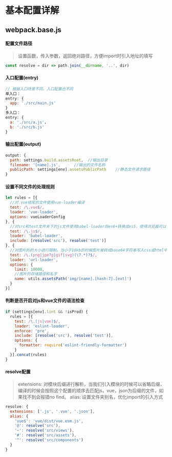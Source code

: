 # 基本配置详解

## webpack.base.js

#### 配置文件路径
> 设置函数，传入参数，返回绝对路径，方便import时引入地址的填写

```javascript
const resolve = dir => path.join(__dirname, '..', dir)
```

#### 入口配置(entry)

```javascript
// 根据入口场景不同，入口配置也不同
单入口：
entry: {
  app: './src/main.js'
}
多入口：
entry: {
  a: './src/a.js'，
  b: './src/b.js'
}
```

#### 输出配置(output)

```javascript
output: {
  path: settings.build.assetsRoot,  //输出目录
  filename: '[name].js',      //输出的文件名称
  publicPath: settings[env].assetsPublicPath    //静态文件请求路径
}
```

#### 设置不同文件的处理规则

```javascript
let rules = [{
  //对.vue结尾的文件使用vue-loader编译
  test: /\.vue$/,
  loader: 'vue-loader',
  options: vueLoaderConfig
}, {
  //对src和test文件夹下的js文件使用babel-loader将es6+转换成es5，使得浏览器可以识别
  test: /\.js$/,
  loader: 'babel-loader',
  include: [resolve('src'), resolve('test')]
}, {
  //对图片的的大小进行限制，当小于10kb的时候图片被转成base64字符串写入css或html中。
  test: /\.(png|jpe?g|gif|svg)(\?.*)?$/,
  loader: 'url-loader',
  options: {
    limit: 10000,
    //图片的存储路径和名字
    name: utils.assetsPath('img/[name].[hash:7].[ext]')
  }
}]
```

#### 判断是否开启对js和vue文件的语法检查

```javascript
if (settings[env].lint && !isProd) {
  rules = [{
    test: /\.(js|vue)$/,
    loader: 'eslint-loader',
    enforce: 'pre',
    include: [resolve('src'), resolve('test')],
    options: {
      formatter: require('eslint-friendly-formatter')
    }
  }].concat(rules)
}
```

#### resolve配置
> extensions: 对模块后缀进行解析，当我们引入模块的时候可以省略后缀，编译的时候会按照这个配置的顺序去匹配js，vue，json为后缀的文件，如果找不到会报错no find。
> alias: 设置文件夹别名，优化import的引入方式

```javascript
resolve: {
  extensions: ['.js', '.vue', '.json'],
  alias: {
    'vue$': 'vue/dist/vue.esm.js',
    '@': resolve('src'),
    '~': resolve('src/views'),
    '#': resolve('src/assets'),
    '^': resolve('src/components')
  }
}
```
